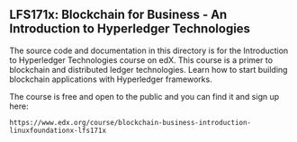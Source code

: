 ## LFS171x: Blockchain for Business - An Introduction to Hyperledger Technologies

The source code and documentation in this directory is for the Introduction to Hyperledger Technologies course on edX. This course is a primer to blockchain and distributed ledger technologies. Learn how to start building blockchain applications with Hyperledger frameworks.

The course is free and open to the public and you can find it and sign up here: 

```
https://www.edx.org/course/blockchain-business-introduction-linuxfoundationx-lfs171x
```